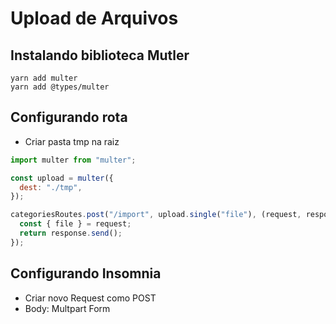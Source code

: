 # Upload de Arquivos

## Instalando biblioteca Mutler
```shell
yarn add multer
yarn add @types/multer
```

## Configurando rota
- Criar pasta tmp na raiz

```javascript
import multer from "multer";

const upload = multer({
  dest: "./tmp",
});

categoriesRoutes.post("/import", upload.single("file"), (request, response) => {
  const { file } = request;
  return response.send();
});

```

## Configurando Insomnia
- Criar novo Request como POST
- Body: Multpart Form